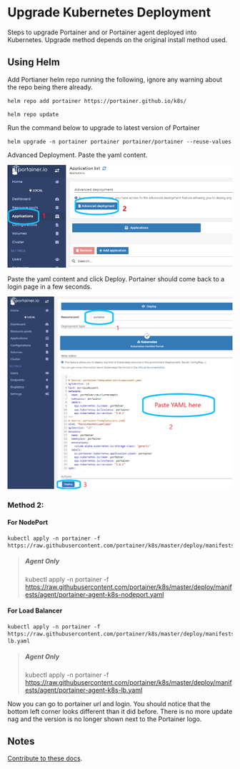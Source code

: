 # Upgrade Kubernetes Deployment

Steps to upgrade Portainer and or Portainer agent deployed into Kubernetes. Upgrade method depends on the original install method used.

## Using Helm
Add Portianer helm repo running the following, ignore any warning about the repo being there already.
```shell
helm repo add portainer https://portainer.github.io/k8s/
```
```shell
helm repo update
```

Run the command below to upgrade to latest version of Portainer
```shell
helm upgrade -n portainer portainer portainer/portainer --reuse-values
```

<!-- #### For NodePort

Using the following command, Portainer will run in the port 30777

```shell
helm upgrade -n portainer portainer portainer/portainer
```

 Upgrade Kubernetes Deployment

Steps to upgrade Portainer and or Portainer agent deployed into Kubernetes. Upgrade method depends on the original install method used.

## Using Helm
Add Portianer helm repo running the following, ignore any warning about the repo being there already.
```shell
helm repo add portainer https://portainer.github.io/k8s/
```
```shell
helm repo update
```

Run the command below to upgrade to latest version of Portainer
```shell
helm upgrade -n portainer portainer portainer/portainer --reuse-values
```

## Using YAML Manifest

### Method 1:
Easiest way to upgrade is to use Portainer UI and use manifest files..

Copy the contents of manifest file from

#### For NodePort

```shell
https://raw.githubusercontent.com/portainer/k8s/master/deploy/manifests/portainer/portainer.yaml
```

> ##### Agent Only
> https://raw.githubusercontent.com/portainer/k8s/master/deploy/manifests/agent/portainer-agent-k8s-nodeport.yaml

#### For LoadBalancer
```shell
https://raw.githubusercontent.com/portainer/k8s/master/deploy/manifests/portainer/portainer-lb.yaml
```

> ##### Agent Only
> https://raw.githubusercontent.com/portainer/k8s/master/deploy/manifests/agent/portainer-agent-k8s-lb.yaml

Login to portainer, in Kubernetes endpoint where portainer is installed go to Applications --> Advanced Deployment. Paste the yaml content.

![alt Manifest Deployment](assets/k8s-manifest-nodeport.png "Manifest Deployment")

Paste the yaml content and click Deploy.
Portainer should come back to a login page in a few seconds.

![alt Manifest Deployment](assets/k8s-manifest-deploy.png "Manifest Deployment")

### Method 2:

#### For NodePort
```shell
kubectl apply -n portainer -f https://raw.githubusercontent.com/portainer/k8s/master/deploy/manifests/portainer/portainer.yaml
```
> ##### Agent Only
> kubectl apply -n portainer -f https://raw.githubusercontent.com/portainer/k8s/master/deploy/manifests/agent/portainer-agent-k8s-nodeport.yaml

#### For Load Balancer

```shell
kubectl apply -n portainer -f https://raw.githubusercontent.com/portainer/k8s/master/deploy/manifests/portainer/portainer-lb.yaml
```

> ##### Agent Only
> kubectl apply -n portainer -f https://raw.githubusercontent.com/portainer/k8s/master/deploy/manifests/agent/portainer-agent-k8s-lb.yaml

Now you can go to portainer url and login. You should notice that the bottom left corner looks different than it did before. There is no more update nag and the version is no longer shown next to the Portainer logo.

## Notes
[Contribute to these docs](https://github.com/portainer/portainer-docs/blob/master/contributing.md).
